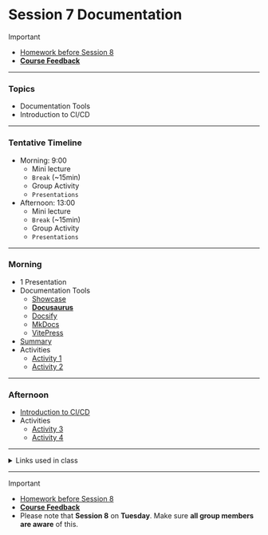 # Session 7 Documentation


> [!IMPORTANT]  
> - [Homework before Session 8](./material/Homework.md)
> - [**Course Feedback**](https://ojp.metropolia.fi/lomakkeet/1/lomake.html?code=VFgwMEZUMDUtMzAwNA==&lang=en)

---

### Topics

- Documentation Tools
- Introduction to CI/CD

---

### Tentative Timeline 

- Morning: 9:00
  - Mini lecture
  - `Break` (~15min)  
  - Group Activity
  - `Presentations`  
- Afternoon: 13:00
  - Mini lecture  
  - `Break` (~15min)
  - Group Activity
  - `Presentations`

-----

### Morning

- 1 Presentation
- Documentation Tools
  - [Showcase](https://docusaurus.io/showcase)
  - [**Docusaurus**](https://docusaurus.io/)
  - [Docsify](https://docsify.js.org/)
  - [MkDocs](https://www.mkdocs.org/)
  - [VitePress](https://vitepress.dev/)
- [Summary](./material/summary.md)
- Activities
  - [Activity 1](./material/lab1.md)
  - [Activity 2](./material/lab2.md) 

---

### Afternoon

- [Introduction to CI/CD](./material/summary.md#part-2-github-actions)
- Activities
  - [Activity 3](./material/lab3.md)
  - [Activity 4](./material/lab4.md)

----
<details>
<summary>Links used in class</summary>

-  https://excalidraw.com/
- https://docusaurus.io/showcase
- https://mdxjs.com/
- [Tuckman's stages of group development](https://en.wikipedia.org/wiki/Tuckman%27s_stages_of_group_development)

</details>

----
> [!IMPORTANT]  
> - [Homework before Session 8](./material/Homework.md)
> - [**Course Feedback**](https://ojp.metropolia.fi/lomakkeet/1/lomake.html?code=VFgwMEZUMDUtMzAwNA==&lang=en)
> - Please note that **Session 8** on **Tuesday**. Make sure **all group members are aware** of this.



<!-- > [!NOTE]  
> Highlights information that users should take into account, even when skimming.

> [!TIP]
> Optional information to help a user be more successful.

> [!IMPORTANT]  
> Crucial information necessary for users to succeed.

> [!WARNING]  
> Critical content demanding immediate user attention due to potential risks.

> [!CAUTION]
> Negative potential consequences of an action.  

-->
